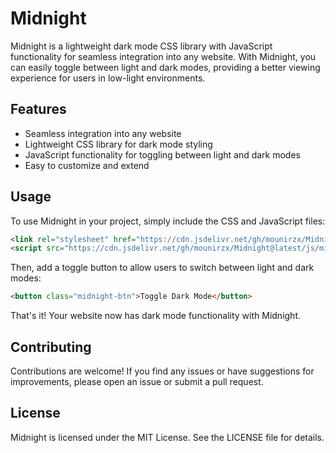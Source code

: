 # Midnight

Midnight is a lightweight dark mode CSS library with JavaScript functionality for seamless integration into any website. With Midnight, you can easily toggle between light and dark modes, providing a better viewing experience for users in low-light environments.

## Features

- Seamless integration into any website
- Lightweight CSS library for dark mode styling
- JavaScript functionality for toggling between light and dark modes
- Easy to customize and extend

## Usage

To use Midnight in your project, simply include the CSS and JavaScript files:

```html
<link rel="stylesheet" href="https://cdn.jsdelivr.net/gh/mounirzx/Midnight@latest/css/midnight.css">
<script src="https://cdn.jsdelivr.net/gh/mounirzx/Midnight@latest/js/midnight.js"></script>
```
Then, add a toggle button to allow users to switch between light and dark modes:

```html 
<button class="midnight-btn">Toggle Dark Mode</button>
```
That's it! Your website now has dark mode functionality with Midnight.

## Contributing
Contributions are welcome! If you find any issues or have suggestions for improvements, please open an issue or submit a pull request.

## License
Midnight is licensed under the MIT License. See the LICENSE file for details.
